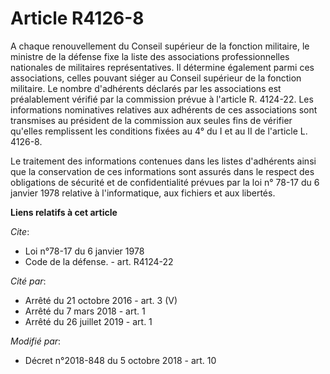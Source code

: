 # Article R4126-8

A chaque renouvellement du Conseil supérieur de la fonction militaire, le ministre de la défense fixe la liste des
associations professionnelles nationales de militaires représentatives. Il détermine également parmi ces associations, celles
pouvant siéger au Conseil supérieur de la fonction militaire. Le nombre d'adhérents déclarés par les associations est
préalablement vérifié par la commission prévue à l'article R. 4124-22. Les informations nominatives relatives aux adhérents
de ces associations sont transmises au président de la commission aux seules fins de vérifier qu'elles remplissent les
conditions fixées au 4° du I et au II de l'article L. 4126-8.

Le traitement des informations contenues dans les listes d'adhérents ainsi que la conservation de ces informations sont
assurés dans le respect des obligations de sécurité et de confidentialité prévues par la loi n° 78-17 du 6 janvier 1978
relative à l'informatique, aux fichiers et aux libertés.

**Liens relatifs à cet article**

_Cite_:

  - Loi n°78-17 du 6 janvier 1978
  - Code de la défense. - art. R4124-22

_Cité par_:

  - Arrêté du 21 octobre 2016 - art. 3 (V)
  - Arrêté du 7 mars 2018 - art. 1
  - Arrêté du 26 juillet 2019 - art. 1

_Modifié par_:

  - Décret n°2018-848 du 5 octobre 2018 - art. 10
